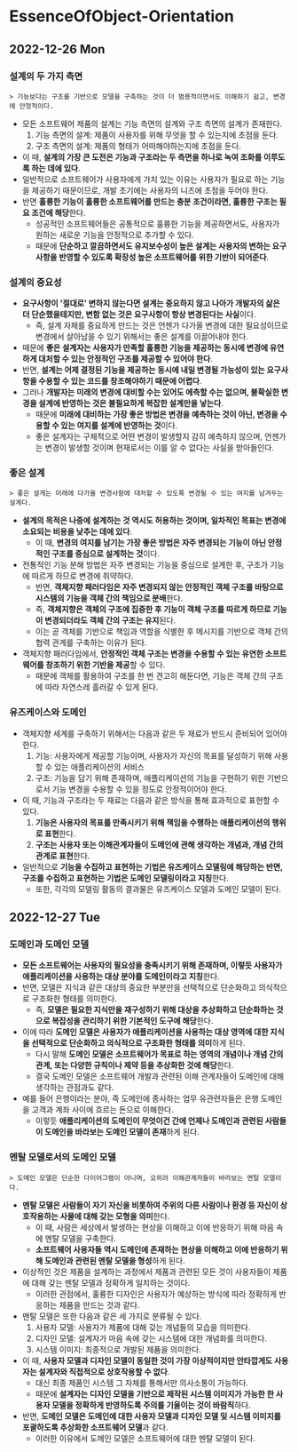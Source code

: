 # EssenceOfObject-Orientation
## 2022-12-26 Mon

### 설계의 두 가지 측면
```
> 기능보다는 구조를 기반으로 모델을 구축하는 것이 더 범용적이면서도 이해하기 쉽고, 변경에 안정적이다.
```
* 모든 소프트웨어 제품의 설계는 기능 측면의 설계와 구조 측면의 설계가 존재한다.
  1. 기능 측면의 설계: 제품이 사용자를 위해 무엇을 할 수 있는지에 초점을 둔다.
  2. 구조 측면의 설계: 제품의 형태가 어떠해야하는지에 초점을 둔다.
* 이 때, **설계의 가장 큰 도전은 기능과 구조라는 두 측면을 하나로 녹여 조화를 이루도록 하는 데에 있다**.
* 일반적으로 소프트웨어가 사용자에게 가치 있는 이유는 사용자가 필요로 하는 기능을 제공하기 때문이므로, 개발 초기에는 사용자의 니즈에 초점을 두어야 한다. 
* 반면 **훌륭한 기능이 훌륭한 소프트웨어를 만드는 충분 조건이라면, 훌륭한 구조는 필요 조건에 해당**한다.
  * 성공적인 소프트웨어들은 공통적으로 훌륭한 기능을 제공하면서도, 사용자가 원하는 새로운 기능을 안정적으로 추가할 수 있다.
  * 때문에 **단순하고 깔끔하면서도 유지보수성이 높은 설계는 사용자의 변하는 요구사항을 반영할 수 있도록 확장성 높은 소프트웨어를 위한 기반이 되어준다**.

### 설계의 중요성
* **요구사항이 '절대로' 변하지 않는다면 설계는 중요하지 않고 나아가 개발자의 삶은 더 단순했을테지만, 변함 없는 것은 요구사항이 항상 변경된다는 사실**이다.
  * 즉, 설계 자체를 중요하게 만드는 것은 언젠가 다가올 변경에 대한 필요성이므로 변경에서 살아남을 수 있기 위해서는 좋은 설계를 이끌어내야 한다.
* 때문에 **좋은 설계자는 사용자가 만족할 훌륭한 기능을 제공하는 동시에 변경에 유연하게 대처할 수 있는 안정적인 구조를 제공할 수 있어야 한다**.
* 반면, **설계는 어제 결정된 기능을 제공하는 동시에 내일 변경될 가능성이 있는 요구사항을 수용할 수 있는 코드를 창조해야하기 때문에 어렵다**.
* 그러나 **개발자는 미래의 변경에 대비할 수는 있어도 에측할 수는 없으며, 불확실한 변경을 설계에 반영하는 것은 불필요하게 복잡한 설계만을 낳는다**.
  * 때문에 **미래에 대비하는 가장 좋은 방법은 변경을 예측하는 것이 아닌, 변경을 수용할 수 있는 여지를 설계에 반영하는 것**이다.
  * 좋은 설계자는 구체적으로 어떤 변경이 발생할지 감히 예측하지 않으며, 언젠가는 변경이 발생할 것이며 현재로서는 이를 알 수 없다는 사실을 받아들인다.

### 좋은 설계
```
> 좋은 설게는 미래에 다가올 변경사항에 대처할 수 있도록 변경될 수 있는 여지를 남겨두는 설계다.
```
* **설계의 목적은 나중에 설계하는 것 역시도 허용하는 것이며, 일차적인 목표는 변경에 소요되는 비용을 낮추는 데에 있다**.
  * 이 때, **변경의 여지를 남기는 가장 좋은 방법은 자주 변경되는 기능이 아닌 안정적인 구조를 중심으로 설계하는 것**이다.
* 전통적인 기능 분해 방법은 자주 변경되는 기능을 중심으로 설계한 후, 구조가 기능에 따르게 하므로 변경에 취약하다.
  * 반면, **객체지향 패러다임은 자주 변경되지 않는 안정적인 객체 구조를 바탕으로 시스템의 기능을 객체 간의 책임으로 분배**한다.
  * 즉, **객체지향은 객체의 구조에 집중한 후 기능이 객체 구조를 따르게 하므로 기능이 변경되더라도 객체 간의 구조는 유지**된다.
  * 이는 곧 객체를 기반으로 책임과 역할을 식별한 후 메시지를 기반으로 객체 간의 협력 관계를 구축하는 이유가 된다.
* 객체지향 패러다임에서, **안정적인 객체 구조는 변경을 수용할 수 있는 유연한 소프트웨어를 창조하기 위한 기반을 제공**할 수 있다.
  * 때문에 객체를 활용하여 구조를 한 번 견고히 해둔다면, 기능은 객체 간의 구조에 따라 자연스레 흘러갈 수 있게 된다. 
  
### 유즈케이스와 도메인
* 객체지향 세계를 구축하기 위해서는 다음과 같은 두 재료가 반드시 준비되어 있어야 한다.
  1. 기능: 사용자에게 제공할 기능이며, 사용자가 자신의 목표를 달성하기 위해 사용할 수 있는 애플리케이션의 서비스
  2. 구조: 기능을 담기 위해 존재하며, 애플리케이션의 기능을 구현하기 위한 기반으로서 기능 변경을 수용할 수 있을 정도로 안정적이어야 한다.
* 이 때, 기능과 구조라는 두 재료는 다음과 같은 방식을 통해 효과적으로 표현할 수 있다.
  1. **기능은 사용자의 목표를 만족시키기 위해 책임을 수행하는 애플리케이션의 행위로 표현**한다.
  2. **구조는 사용자 또는 이해관계자들이 도메인에 관해 생각하는 개념과, 개념 간의 관계로 표현**한다.
* 일반적으로 **기능을 수집하고 표현하는 기법은 유즈케이스 모델링에 해당하는 반면, 구조를 수집하고 표현하는 기법은 도메인 모델링이라고 지칭**한다.
  * 또한, 각각의 모델링 활동의 결과물은 유즈케이스 모델과 도메인 모델이 된다.

## 2022-12-27 Tue
### 도메인과 도메인 모델
* **모든 소프트웨어는 사용자의 필요성을 충족시키기 위해 존재하며, 이렇듯 사용자가 애플리케이션을 사용하는 대상 분야를 도메인이라고 지칭**한다.
* 반면, 모델은 지식과 같은 대상의 중요한 부분만을 선택적으로 단순화하고 의식적으로 구조화한 형태를 의미한다.
  * 즉, **모델은 필요한 지식만을 재구성하기 위해 대상을 추상화하고 단순화하는 것으로 복잡성을 관리하기 위한 기본적인 도구에 해당**한다.
* 이에 따라 **도메인 모델은 사용자가 애플리케이션을 사용하는 대상 영역에 대한 지식을 선택적으로 단순화하고 의식적으로 구조화한 형태를 의미**하게 된다.
  * 다시 말해 **도메인 모델은 소프트웨어가 목표로 하는 영역의 개념이나 개념 간의 관계, 또는 다양한 규칙이나 제약 등을 추상화한 것에 해당**한다.
  * 결국 도메인 모델은 소프트웨어 개발과 관련된 이해 관계자들이 도메인에 대해 생각하는 관점과도 같다.
* 예를 들어 은행이라는 분야, 즉 도메인에 종사하는 업무 유관련자들은 은행 도메인을 고객과 계좌 사이에 흐르는 돈으로 이해한다.
  * 이렇듯 **애플리케이션의 도메인이 무엇이건 간에 언제나 도메인과 관련된 사람들이 도메인을 바라보는 도메인 모델이 존재**하게 된다.

### 멘탈 모델로서의 도메인 모델
```
> 도메인 모델은 단순한 다이어그램이 아니며, 오히려 이해관계자들이 바라보는 멘탈 모델이다.
```
* **멘탈 모델은 사람들이 자기 자신을 비롯하여 주위의 다른 사람이나 환경 등 자신이 상호작용하는 사물에 대해 갖는 모형을 의미**한다.
  * 이 때, 사람은 세상에서 발생하는 현상을 이해하고 이에 반응하기 위해 마음 속에 멘탈 모델을 구축한다.
  * **소프트웨어 사용자들 역시 도메인에 존재하는 현상을 이해하고 이에 반응하기 위해 도메인과 관련된 멘탈 모델을 형성**하게 된다.
* 이상적인 것은 제품을 설계하는 과정에서 제품과 관련된 모든 것이 사용자들이 제품에 대해 갖는 멘탈 모델과 정확하게 일치하는 것이다.
  * 이러한 관점에서, 훌륭한 디자인은 사용자가 예상하는 방식에 따라 정확하게 반응하는 제품을 만드는 것과 같다.
* 멘탈 모델은 또한 다음과 같은 세 가지로 분류될 수 있다.
  1. 사용자 모델: 사용자가 제품에 대해 갖는 개념들의 모습을 의미한다.
  2. 디자인 모델: 설계자가 마음 속에 갖는 시스템에 대한 개념화를 의미한다.
  3. 시스템 이미지: 최종적으로 개발된 제품을 의미한다.
* 이 때, **사용자 모델과 디자인 모델이 동일한 것이 가장 이상적이지만 안타깝게도 사용자는 설계자와 직접적으로 상호작용할 수 없다**.
  * 대신 최종 제품인 시스템 그 자체를 통해서만 의사소통이 가능하다.
  * 때문에 **설계자는 디자인 모델을 기반으로 제작된 시스템 이미지가 가능한 한 사용자 모델을 정확하게 반영하도록 주의를 기울이는 것이 바람직**하다.
* 반면, **도메인 모델은 도메인에 대한 사용자 모델과 디자인 모델 및 시스템 이미지를 포괄하도록 추상화한 소프트웨어 모델**과 같다.
  * 이러한 이유에서 도메인 모델은 소프트웨어에 대한 멘탈 모델이 된다.